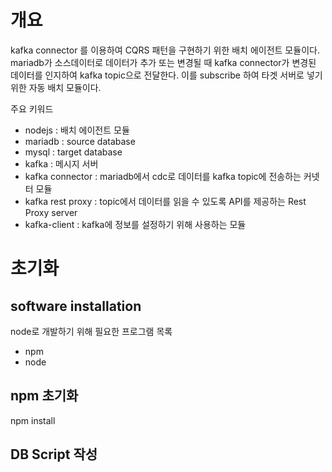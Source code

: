 # 개요
kafka connector 를 이용하여 CQRS 패턴을 구현하기 위한 배치 에이전트 모듈이다.
mariadb가 소스데이터로 데이터가 추가 또는 변경될 때 kafka connector가 변경된 데이터를 인지하여 kafka topic으로 전달한다. 이를 subscribe 하여 타겟 서버로 넣기 위한 자동 배치 모듈이다.   

주요 키워드
- nodejs : 배치 에이전트 모듈
- mariadb : source database
- mysql : target database
- kafka : 메시지 서버
- kafka connector : mariadb에서 cdc로 데이터를  kafka topic에 전송하는 커넷터 모듈
- kafka rest proxy : topic에서 데이터를 읽을 수 있도록 API를 제공하는 Rest Proxy server
- kafka-client : kafka에 정보를 설정하기 위해 사용하는 모듈

# 초기화 
## software installation
node로 개발하기 위해 필요한 프로그램 목록
- npm
- node

## npm 초기화 
npm install

## DB Script 작성
